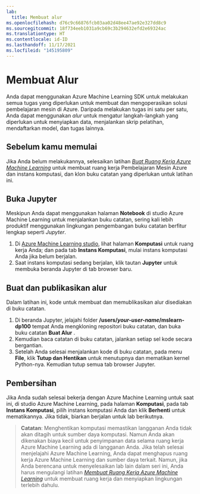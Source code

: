 ```yaml
---
lab:
  title: Membuat alur
ms.openlocfilehash: d76c9c66876fcb03aa02d48ee47ae92e327dd8c9
ms.sourcegitcommit: 18f734eeb1031a9cb69c3b294632efd2e69324ac
ms.translationtype: HT
ms.contentlocale: id-ID
ms.lasthandoff: 11/17/2021
ms.locfileid: "145195809"
---
```

# <a name="create-a-pipeline"></a>Membuat Alur

Anda dapat menggunakan Azure Machine Learning SDK untuk melakukan semua tugas yang diperlukan untuk membuat dan mengoperasikan solusi pembelajaran mesin di Azure. Daripada melakukan tugas ini satu per satu, Anda dapat menggunakan *alur* untuk mengatur langkah-langkah yang diperlukan untuk menyiapkan data, menjalankan skrip pelatihan, mendaftarkan model, dan tugas lainnya.

## <a name="before-you-start"></a>Sebelum kamu memulai

Jika Anda belum melakukannya, selesaikan latihan *[Buat Ruang Kerja Azure Machine Learning](01-create-a-workspace.md)* untuk membuat ruang kerja Pembelajaran Mesin Azure dan instans komputasi, dan klon buku catatan yang diperlukan untuk latihan ini.

## <a name="open-jupyter"></a>Buka Jupyter

Meskipun Anda dapat menggunakan halaman **Notebook** di studio Azure Machine Learning untuk menjalankan buku catatan, sering kali lebih produktif menggunakan lingkungan pengembangan buku catatan berfitur lengkap seperti *Jupyter*.

1. Di [Azure Machine Learning studio](https://ml.azure.com), lihat halaman **Komputasi** untuk ruang kerja Anda; dan pada tab **Instans Komputasi**, mulai instans komputasi Anda jika belum berjalan.
2. Saat instans komputasi sedang berjalan, klik tautan **Jupyter** untuk membuka beranda Jupyter di tab browser baru.

## <a name="create-and-publish-a-pipeline"></a>Buat dan publikasikan alur

Dalam latihan ini, kode untuk membuat dan memublikasikan alur disediakan di buku catatan.

1. Di beranda Jupyter, jelajahi folder **/users/*your-user-name*/mslearn-dp100** tempat Anda mengkloning repositori buku catatan, dan buka buku catatan **Buat Alur** .
2. Kemudian baca catatan di buku catatan, jalankan setiap sel kode secara bergantian.
3. Setelah Anda selesai menjalankan kode di buku catatan, pada menu **File**, klik **Tutup dan Hentikan** untuk menutupnya dan mematikan kernel Python-nya. Kemudian tutup semua tab browser Jupyter.

## <a name="clean-up"></a>Pembersihan

Jika Anda sudah selesai bekerja dengan Azure Machine Learning untuk saat ini, di studio Azure Machine Learning, pada halaman **Komputasi**, pada tab **Instans Komputasi**, pilih instans komputasi Anda dan klik **Berhenti** untuk mematikannya. Jika tidak, biarkan berjalan untuk lab berikutnya.

> **Catatan**: Menghentikan komputasi memastikan langganan Anda tidak akan ditagih untuk sumber daya komputasi. Namun Anda akan dikenakan biaya kecil untuk penyimpanan data selama ruang kerja Azure Machine Learning ada di langganan Anda. Jika telah selesai menjelajahi Azure Machine Learning, Anda dapat menghapus ruang kerja Azure Machine Learning dan sumber daya terkait. Namun, jika Anda berencana untuk menyelesaikan lab lain dalam seri ini, Anda harus mengulangi latihan *[Membuat Ruang Kerja Azure Machine Learning](01-create-a-workspace.md)* untuk membuat ruang kerja dan menyiapkan lingkungan terlebih dahulu.